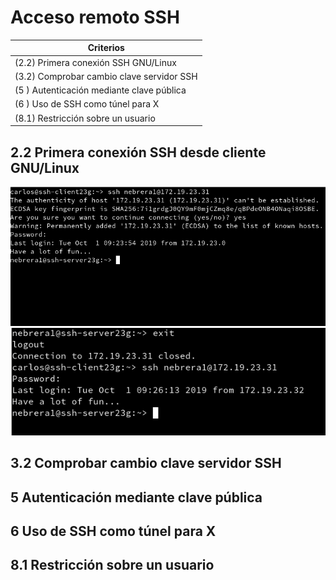 
# Acceso remoto SSH

| Criterios             |
| --------------------- |
| (2.2) Primera conexión SSH GNU/Linux       |
| (3.2) Comprobar cambio clave servidor SSH  |
| (5  ) Autenticación mediante clave pública |
| (6  ) Uso de SSH como túnel para X         |
| (8.1) Restricción sobre un usuario         |

## 2.2 Primera conexión SSH desde cliente GNU/Linux

![Comprobar1](img/15_add_ssh.png)
![Comprobar2](img/16_add_ssh.png)

## 3.2 Comprobar cambio clave servidor SSH



## 5 Autenticación mediante clave pública



## 6 Uso de SSH como túnel para X



## 8.1 Restricción sobre un usuario
